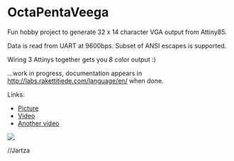 # OctaPentaVeega

Fun hobby project to generate 32 x 14 character VGA output from Attiny85.

Data is read from UART at 9600bps. Subset of ANSI escapes is supported.

Wiring 3 Attinys together gets you 8 color output :)

...work in progress, documentation appears in http://labs.rakettitiede.com/language/en/ when done.

Links:
* <a href="https://drive.google.com/file/d/0B2dTzW9TMeBxNGdTYTRxeS1GcVU/view" target="_blank">Picture</a>
* <a href="https://drive.google.com/file/d/0B2dTzW9TMeBxWV9LSjZBRmliVkU/view" target="_blank">Video</a>
* <a href="https://drive.google.com/file/d/0B2dTzW9TMeBxX01pTTFlNDU0SFE/view" target="_blank">Another video</a>

<p>
<img src="https://raw.githubusercontent.com/Jartza/octapentaveega/master/schematics.png" border="0">

//Jartza
